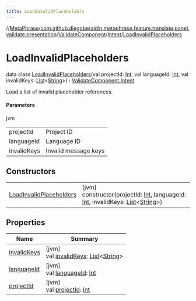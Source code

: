 ```yaml
---
title: LoadInvalidPlaceholders
---
```

//[MetaPhrase](../../../../../index.html)/[com.github.diegoberaldin.metaphrase.feature.translate.panel.validate.presentation](../../../index.html)/[ValidateComponent](../../index.html)/[Intent](../index.html)/[LoadInvalidPlaceholders](index.html)



# LoadInvalidPlaceholders

data class [LoadInvalidPlaceholders](index.html)(val projectId: [Int](https://kotlinlang.org/api/latest/jvm/stdlib/kotlin/-int/index.html), val languageId: [Int](https://kotlinlang.org/api/latest/jvm/stdlib/kotlin/-int/index.html), val invalidKeys: [List](https://kotlinlang.org/api/latest/jvm/stdlib/kotlin.collections/-list/index.html)&lt;[String](https://kotlinlang.org/api/latest/jvm/stdlib/kotlin/-string/index.html)&gt;) : [ValidateComponent.Intent](../index.html)

Load a list of invalid placeholder references.



#### Parameters


jvm

| | |
|---|---|
| projectId | Project ID |
| languageId | Language ID |
| invalidKeys | Invalid message keys |



## Constructors


| | |
|---|---|
| [LoadInvalidPlaceholders](-load-invalid-placeholders.html) | [jvm]<br>constructor(projectId: [Int](https://kotlinlang.org/api/latest/jvm/stdlib/kotlin/-int/index.html), languageId: [Int](https://kotlinlang.org/api/latest/jvm/stdlib/kotlin/-int/index.html), invalidKeys: [List](https://kotlinlang.org/api/latest/jvm/stdlib/kotlin.collections/-list/index.html)&lt;[String](https://kotlinlang.org/api/latest/jvm/stdlib/kotlin/-string/index.html)&gt;) |


## Properties


| Name | Summary |
|---|---|
| [invalidKeys](invalid-keys.html) | [jvm]<br>val [invalidKeys](invalid-keys.html): [List](https://kotlinlang.org/api/latest/jvm/stdlib/kotlin.collections/-list/index.html)&lt;[String](https://kotlinlang.org/api/latest/jvm/stdlib/kotlin/-string/index.html)&gt; |
| [languageId](language-id.html) | [jvm]<br>val [languageId](language-id.html): [Int](https://kotlinlang.org/api/latest/jvm/stdlib/kotlin/-int/index.html) |
| [projectId](project-id.html) | [jvm]<br>val [projectId](project-id.html): [Int](https://kotlinlang.org/api/latest/jvm/stdlib/kotlin/-int/index.html) |

